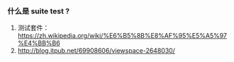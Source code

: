 


### 什么是 suite test ?

1. 测试套件：https://zh.wikipedia.org/wiki/%E6%B5%8B%E8%AF%95%E5%A5%97%E4%BB%B6
2. http://blog.itpub.net/69908606/viewspace-2648030/